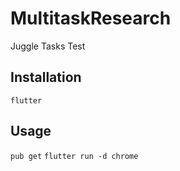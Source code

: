 # MultitaskResearch

Juggle Tasks Test

## Installation

`flutter`

## Usage

`pub get`
`flutter run -d chrome`
